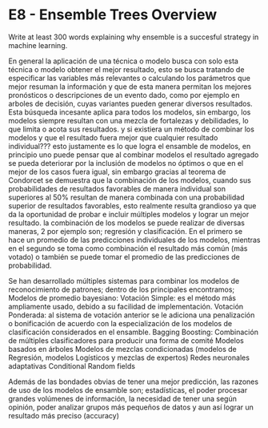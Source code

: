 # E8 - Ensemble Trees Overview

Write at least 300 words explaining why ensemble is a succesful strategy in machine learning.

En general la aplicación de una técnica o modelo busca con solo esta técnica o modelo obtener el mejor resultado, esto se busca tratando de especificar las variables más relevantes o calculando los parámetros que mejor resuman la información y que de esta manera permitan los mejores pronósticos o descripciones de un evento dado, como por ejemplo en arboles de decisión, cuyas variantes pueden generar diversos resultados. Esta búsqueda incesante aplica para todos los modelos, sin embargo, los modelos siempre resultan con una mezcla de fortalezas y debilidades, lo que limita o acota sus resultados. y si existiera un método de combinar los modelos y que el resultado fuera mejor que cualquier resultado individual??? esto justamente es lo que logra el ensamble de modelos, en principio uno puede pensar que al combinar modelos el resultado agregado se pueda deteriorar por la inclusión de modelos no óptimos o que en el mejor de los casos fuera igual, sin embargo gracias al teorema de Condorcet se demuestra que la combinación de los modelos, cuando sus probabilidades de resultados favorables de manera individual son superiores al 50% resultan de manera combinada con una probabilidad superior de resultados favorables, esto realmente resulta grandioso ya que da la oportunidad de probar e incluir múltiples modelos y lograr un mejor resultado. la combinación de los modelos se puede realizar de diversas maneras, 2 por ejemplo son; regresión y clasificación. En el primero se hace un promedio de las predicciones individuales de los modelos, mientras en el segundo se toma como combinación el resultado más común (más votado) o también se puede tomar el promedio de las predicciones de probabilidad.

Se han desarrollado múltiples sistemas para combinar los modelos de reconocimiento de patrones; dentro de los principales encontramos;
Modelos de promedio bayesiano: 
Votación Simple: es el método más ampliamente usado, debido a su facilidad de implementación.
Votación Ponderada: al sistema de votación anterior se le adiciona una penalización o bonificación de acuerdo con la especialización de los modelos de clasificación considerados en el ensamble. 
Bagging
Boosting: Combinación de múltiples clasificadores para producir una forma de comité 
Modelos basados en árboles
Modelos de mezclas condicionadas (modelos de Regresión, modelos Logísticos y mezclas de expertos)
Redes neuronales adaptativas
Conditional Random fields

Además de las bondades obvias de tener una mejor predicción, las razones de uso de los modelos de ensamble son; estadísticas, el poder procesar grandes volúmenes de información, la necesidad de tener una según opinión, poder analizar grupos más pequeños de datos y aun así lograr un resultado más preciso (accuracy)






